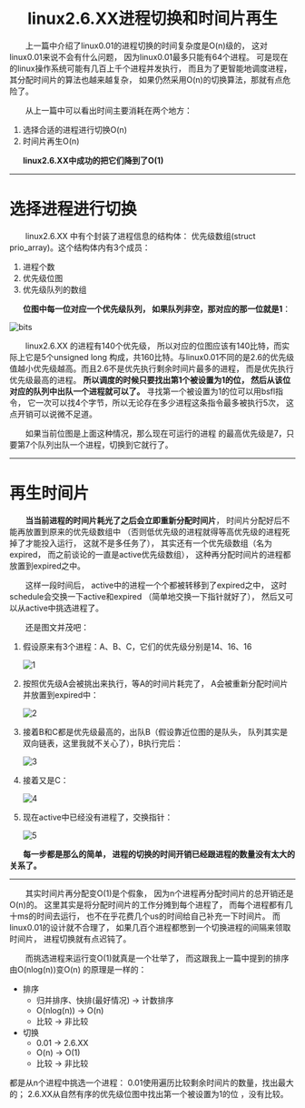 
<a name="top"></a>

<h1 align="center">linux2.6.XX进程切换和时间片再生
</h1>

　　上一篇中介绍了linux0.01的进程切换的时间复杂度是O(n)级的，
这对linux0.01来说不会有什么问题，
因为linux0.01最多只能有64个进程。
可是现在的linux操作系统可能有几百上千个进程并发执行，
而且为了更智能地调度进程，其分配时间片的算法也越来越复杂，
如果仍然采用O(n)的切换算法，那就有点危险了。

　　从上一篇中可以看出时间主要消耗在两个地方：

1. 选择合适的进程进行切换O(n)
2. 时间片再生O(n)

`　　`<b>linux2.6.XX中成功的把它们降到了O(1)</b>

---

# 选择进程进行切换

　　linux2.6.XX 中有个封装了进程信息的结构体：
优先级数组(struct prio_array)。这个结构体内有3个成员：

1. 进程个数
2. 优先级位图
3. 优先级队列的数组

`　　`<b>位图中每一位对应一个优先级队列，
如果队列非空，那对应的那一位就是1</b>：

![bits](http://fmn.rrimg.com/fmn062/20120928/2320/original_boj5_0d35000017351190.jpg)

　　linux2.6.XX 的进程有140个优先级，
所以对应的位图应该有140比特，而实际上它是5个unsigned long
构成，共160比特。与linux0.01不同的是2.6的优先级
值越小优先级越高。而且2.6不是优先执行剩余时间片最多的进程，
而是优先执行优先级最高的进程。
<b>所以调度的时候只要找出第1个被设置为1的位，
然后从该位对应的队列中出队一个进程就可以了。</b>
寻找第一个被设置为1的位可以用bsfl指令，
它一次可以找4个字节，所以无论存在多少进程这条指令最多被执行5次，
这点开销可以说微不足道。

　　如果当前位图是上面这种情况，那么现在可运行的进程
的最高优先级是7，只要第7个队列出队一个进程，切换到它就行了。

---

# 再生时间片

　　<b>当当前进程的时间片耗光了之后会立即重新分配时间片</b>，
时间片分配好后不能再放置到原来的优先级数组中
（否则低优先级的进程就得等高优先级的进程死掉了才能投入运行，
这就不是多任务了），
其实还有一个优先级数组（名为expired，
而之前谈论的一直是active优先级数组），
这种再分配时间片的进程都放置到expired之中。

　　这样一段时间后，
active中的进程一个个都被转移到了expired之中，
这时schedule会交换一下active和expired
（简单地交换一下指针就好了），
然后又可以从active中挑选进程了。

　　还是图文并茂吧：

1. 假设原来有3个进程：A、B、C，它们的优先级分别是14、16、16

	![1](http://fmn.rrimg.com/fmn057/20120928/2320/original_ZYS3_1591000055d5125e.jpg)

2. 按照优先级A会被挑出来执行，等A的时间片耗完了，
A会被重新分配时间片并放置到expired中：

	![2](http://fmn.rrfmn.com/fmn059/20120928/2320/original_UTKq_2df900008cff125d.jpg)

3. 接着B和C都是优先级最高的，出队B（假设靠近位图的是队头，
队列其实是双向链表，这里我就不关心了），B执行完后：

	![3](http://fmn.rrimg.com/fmn062/20120928/2320/original_AOhZ_310800008d9c125c.jpg)

4. 接着又是C：

	![4](http://fmn.rrfmn.com/fmn058/20120928/2315/original_V9Ta_1eec00008e33125b.jpg)

5. 现在active中已经没有进程了，交换指针：

	![5](http://fmn.rrimg.com/fmn056/20120928/2320/original_cNKM_5ebe00008c481191.jpg)

`　　`<b>每一步都是那么的简单，
进程的切换的时间开销已经跟进程的数量没有太大的关系了。</b>

---

　　其实时间片再分配变O(1)是个假象，
因为n个进程再分配时间片的总开销还是O(n)的。
这里其实是将分配时间片的工作分摊到每个进程了，
而每个进程都有几十ms的时间去运行，
也不在乎花费几个us的时间给自己补充一下时间片。
而linux0.01的设计就不合理了，
如果几百个进程都憋到一个切换进程的间隔来领取时间片，
进程切换就有点迟钝了。

　　而挑选进程来运行变O(1)就真是一个壮举了，
而这跟我上一篇中提到的排序由O(nlog(n))变O(n)
的原理是一样的：

* 排序
	* 归并排序、快排(最好情况) -> 计数排序
	* O(nlog(n)) -> O(n)
	* 比较 -> 非比较
* 切换
	* 0.01 -> 2.6.XX
	* O(n) -> O(1)
	* 比较 -> 非比较

都是从n个进程中挑选一个进程：
0.01使用遍历比较剩余时间片的数量，找出最大的；
2.6.XX从自然有序的优先级位图中找出第一个被设置为1的位
，没有比较。

